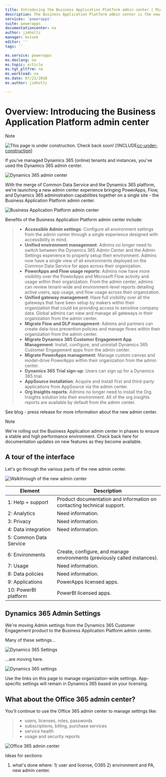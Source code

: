 ```yaml
---
title: Introducing the Business Application Platform admin center | Microsoft Docs
description: The Business Application Platform admin center is the new site to manage Dynamics 365 (online) and other environments.
services: 'powerapps'
suite: powerapps
documentationcenter: na
author: jimholtz
manager: kvivek
editor: ''
tags: ''

ms.service: powerapps
ms.devlang: na
ms.topic: article
ms.tgt_pltfrm: na
ms.workload: na
ms.date: 07/21/2018
ms.author: jimholtz

---
```

# Overview: Introducing the Business Application Platform admin center

> [!NOTE]
> ![This page is under construction. Check back soon!](media/under_construction.png "Coming soon")  [!INCLUDE[cc-under-construction](../includes/cc-under-construction.md)]

If you've managed Dynamics 365 (online) tenants and instances, you've used the Dynamics 365 admin center.

![Dynamics 365 admin center](media/old-admin-center50.png)

With the merge of Common Data Service and the Dynamics 365 platform, we're launching a new admin center experience bringing PowerApps, Flow, and Dynamics 365 administration capabilities together on a single site - the Business Application Platform admin center.

![Business Application Platform admin center](media/new-admin-center-environments.png)

Benefits of the Business Application Platform admin center include:

> - **Accessible Admin settings**: Configure all environment settings from the admin center through a single experience designed with accessibility in mind. 
> - **Unified environment management**: Admins no longer need to switch between the Dynamics 365 Admin Center and the Admin Settings experience to properly setup their environment. Admins now have a single view of all environments deployed on the Common Data Service for apps across their organization.
> - **PowerApps and Flow usage reports**: Admins now have more visibility over the PowerApps and Microsoft Flow activity and usage within their organization. From the admin center, admins can review tenant-wide and environment-level reports detailing active users, app usage, and flow usage across their organization.
> - **Unified gateway management**: Have full visibility over all the gateways that have been setup by makers within their organization that could be providing access to sensitive company data. Global admins can view and manage all gateways in their organization from the admin center. 
> - **Migrate Flow and DLP management**: Admins and partners can create data-loss prevention policies and manage flows within their organization from the admin center.
> - **Migrate Dynamics 365 Customer Engagement App Management**: Install, configure, and uninstall Dynamics 365 Customer Engagement apps from the admin center.
> - **Migrate PowerApps management**: Manage custom canvas and model-drive PowerApps within their organization from the admin center.
> - **Dynamics 365 Trial sign-up**: Users can sign up for a Dynamics 365 trial.
> - **AppSource installation**: Acquire and install first and third-party applications from AppSource via the admin center.
> - **Org Insights reports**: Admins no longer need to install the Org Insights solution into their environment. All of the org insights reports are available by default from the admin center.

See blog - press release for more information about the new admin center.

> [!NOTE]
> We're rolling out the Business Application admin center in phases to ensure a stable and high performance environment. Check back here for documentation updates on new features as they become available.

## A tour of the interface
Let's go through the various parts of the new admin center.

![Walkthrough of the new admin center](media/new-admin-center-menu75.png)

|Element  |Description  |
|---------|---------|
|1: Help + support     |Product documentation and information on contacting technical support.         |
|2: Analytics     |Need information.         |
|3: Privacy     |Need information.         |
|4: Data integration     |Need information.         |
|5: Common Data Service     |         |
|6: Environments     |Create, configure, and manage environments (previously called instances).         |
|7: Usage     |Need information.         |
|8: Data policies     |Need information.         |
|9: Applications     |PowerApps licensed apps.         |
|10: PowerBI platform  |PowerBI licensed apps.        |

## Dynamics 365 Admin Settings
We're moving Admin settings from the Dynamics 365 Customer Engagement product to the Business Application Platform admin center. 

Many of these settings...

![Dynamics 365 Settings](media/old-settings.png)

...are moving here.

![Dynamics 365 settings](media/new-admin-center-settings.png)

Use the links on this page to manage organization-wide settings. App-specific settings will remain in Dynamics 365 based on your licensing. 

## What about the Office 365 admin center?

You'll continue to use the Office 365 admin center to manage settings like:

> - users, licenses, roles, passwords
> - subscriptions, billing, purchase services
> - service health
> - usage and security reports

![Office 365 admin center](media/o365-admin-center.png)



Ideas for sections:
1. what's done where: 1) user and license, O365 2) environment and PA, new admin center.